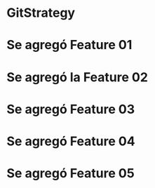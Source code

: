 # GitStrategy

# Se agregó Feature 01

# Se agregó la Feature 02

# Se agregó Feature 03

# Se agregó Feature 04

# Se agregó Feature 05